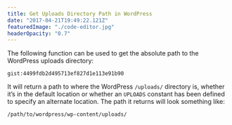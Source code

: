 ```yaml
---
title: Get Uploads Directory Path in WordPress
date: "2017-04-21T19:49:22.121Z"
featuredImage: "./code-editor.jpg"
headerOpacity: "0.7"
---
```


The following function can be used to get the absolute path to the WordPress uploads directory:

`gist:4499fdb2d495713ef827d1e113e91b90`

It will return a path to where the WordPress `/uploads/` directory is, whether it’s in the default location or whether an `UPLOADS` constant has been defined to specify an alternate location. The path it returns will look something like:

```
/path/to/wordpress/wp-content/uploads/
```
